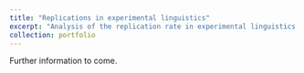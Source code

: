 ```yaml
---
title: "Replications in experimental linguistics"
excerpt: "Analysis of the replication rate in experimental linguistics. Spoiler alert: The replication rate is super low! <br/><img src='/images/replicat.jpg'>"
collection: portfolio
---
```


Further information to come.
